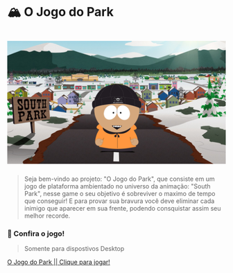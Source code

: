 # 🏔️ O Jogo do Park 
# <img src="images/avatar abertura.png">

>Seja bem-vindo ao projeto: "O Jogo do Park", que consiste em um jogo de plataforma ambientado no universo da animação: "South Park", nesse game o seu objetivo é sobreviver o maximo de tempo que conseguir! E para provar sua bravura você deve eliminar cada inimigo que aparecer em sua frente, podendo consquistar assim seu melhor recorde.

### 👾 Confira o jogo!
> Somente para dispostivos Desktop

[O Jogo do Park || Clique para jogar!](https://ojogodopark.netlify.app/)
